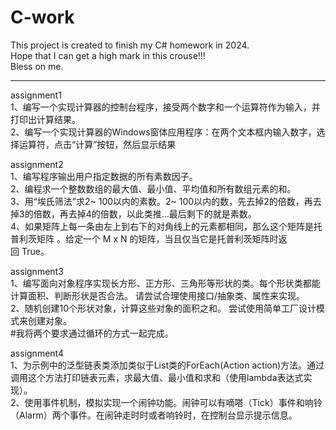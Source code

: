 # C-work
This project is created to finish my C# homework in 2024.  
Hope that I can get a high mark in this crouse!!!  
Bless on me.  

*****************************************************************  
assignment1  
1、编写一个实现计算器的控制台程序，接受两个数字和一个运算符作为输入，并打印出计算结果。  
2、编写一个实现计算器的Windows窗体应用程序：在两个文本框内输入数字，选择运算符，点击“计算”按钮，然后显示结果  

assignment2  
1、编写程序输出用户指定数据的所有素数因子。    
2、编程求一个整数数组的最大值、最小值、平均值和所有数组元素的和。    
3、用“埃氏筛法”求2~ 100以内的素数。2~ 100以内的数，先去掉2的倍数，再去掉3的倍数，再去掉4的倍数，以此类推...最后剩下的就是素数。    
4、如果矩阵上每一条由左上到右下的对角线上的元素都相同，那么这个矩阵是托普利茨矩阵 。给定一个 M x N 的矩阵，当且仅当它是托普利茨矩阵时返回 True。  

assignment3  
1、编写面向对象程序实现长方形、正方形、三角形等形状的类。每个形状类都能计算面积、判断形状是否合法。 请尝试合理使用接口/抽象类、属性来实现。  
2、随机创建10个形状对象，计算这些对象的面积之和。 尝试使用简单工厂设计模式来创建对象。  
#我将两个要求通过循环的方式一起完成。  

assignment4  
1、为示例中的泛型链表类添加类似于List<T>类的ForEach(Action<T> action)方法。通过调用这个方法打印链表元素，求最大值、最小值和求和（使用lambda表达式实现）。  
2、使用事件机制，模拟实现一个闹钟功能。闹钟可以有嘀嗒（Tick）事件和响铃（Alarm）两个事件。在闹钟走时时或者响铃时，在控制台显示提示信息。  







